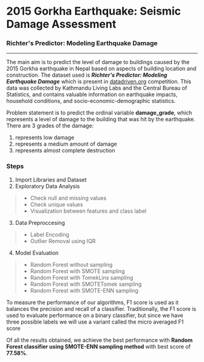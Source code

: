 # **2015 Gorkha Earthquake: Seismic Damage Assessment**

### **Richter's Predictor: Modeling Earthquake Damage**


---




The main aim is to predict the level of damage to buildings caused by the 2015 Gorkha earthquake in Nepal based on aspects of building location and construction. The dataset used is ***Richter's Predictor: Modeling Earthquake Damage*** which is present in [datadriven.org](https://www.drivendata.org/competitions/57/nepal-earthquake/) competition. This data was collected by Kathmandu Living Labs and the Central Bureau of Statistics, and contains valuable information on earthquake impacts, household conditions, and socio-economic-demographic statistics.






Problem statement is to predict the ordinal variable **damage_grade**, which represents a level of damage to the building that was hit by the earthquake. There are 3 grades of the damage:
1. represents low damage
2. represents a medium amount of damage
3. represents almost complete destruction




### **Steps**
1. Import Libraries and Dataset
2. Exploratory Data Analysis
> * Check null and missing values
> * Check unique values
> * Visualization between features and class label
3. Data Preproccesing
> * Label Encoding 
> * Outlier Removal using IQR
4. Model Evaluation
> * Random Forest without sampling
> * Random Forest with SMOTE sampling
> * Random Forest with TomekLins sampling
> * Random Forest with SMOTETomek sampling
> * Random Forest with SMOTE-ENN sampling

To measure the performance of our algorithms, F1 score is used as it balances the precision and recall of a classifier. Traditionally, the F1 score is used to evaluate performance on a binary classifier, but since we have three possible labels we will use a variant called the micro averaged F1 score

Of all the results obtained, we achieve the best performance with **Random Forest classifier using SMOTE-ENN sampling method** with best score of **77.58%**. 





